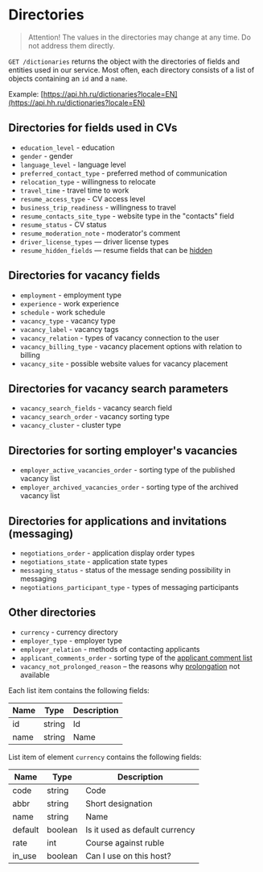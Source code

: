 # Directories

> Attention! The values in the directories may change at any time. Do not address them directly.

`GET /dictionaries` returns the object with the directories of fields and entities used in our service.
Most often, each directory consists of a list of objects containing an `id` and a `name`.

Example: [https://api.hh.ru/dictionaries?locale=EN](https://api.hh.ru/dictionaries?locale=EN)

<a name="resume"></a>
## Directories for fields used in CVs

* `education_level` - education
* `gender` - gender
* `language_level` - language level
* `preferred_contact_type` - preferred method of communication
* `relocation_type` - willingness to relocate
* `travel_time` - travel time to work
* `resume_access_type` - CV access level
* `business_trip_readiness` - willingness to travel
* `resume_contacts_site_type` - website type in the "contacts" field
* `resume_status` - CV status
* `resume_moderation_note` - moderator's comment
* `driver_license_types` — driver license types
* `resume_hidden_fields` — resume fields that can be [hidden](resumes.md#hidden-fields)


## Directories for vacancy fields

* `employment` - employment type
* `experience` - work experience
* `schedule` - work schedule
* `vacancy_type` - vacancy type
* `vacancy_label` - vacancy tags
* `vacancy_relation` - types of vacancy connection to the user
* `vacancy_billing_type` - vacancy placement options with relation to billing
* `vacancy_site` - possible website values for vacancy placement


## Directories for vacancy search parameters

* `vacancy_search_fields` - vacancy search field
* `vacancy_search_order` - vacancy sorting type
* `vacancy_cluster` - cluster type


## Directories for sorting employer's vacancies

* `employer_active_vacancies_order` - sorting type of the published vacancy list
* `employer_archived_vacancies_order` - sorting type of the archived vacancy list

<a name="negotiations"></a>
## Directories for applications and invitations (messaging)

* `negotiations_order` - application display order types
* `negotiations_state` - application state types
* `messaging_status` - status of the message sending possibility in messaging
* `negotiations_participant_type` - types of messaging participants

<a name="etc"></a>
## Other directories

* `currency` - currency directory
* `employer_type` - employer type
* `employer_relation` - methods of contacting applicants
* `applicant_comments_order` - sorting type of the 
  [applicant comment list](applicant_comments.md#list)
* `vacancy_not_prolonged_reason` – the reasons why 
  [prolongation](employer_vacancies.md#prolongate-info) not available

Each list item contains the following fields:

Name | Type | Description
----|-----|---------
id | string | Id
name | string | Name

List item of element `currency` contains the following fields:

Name | Type | Description
----|-----|---------
code | string | Code
abbr | string | Short designation
name | string | Name
default | boolean | Is it used as default currency
rate | int | Course against ruble
in_use | boolean | Can I use on this host?
